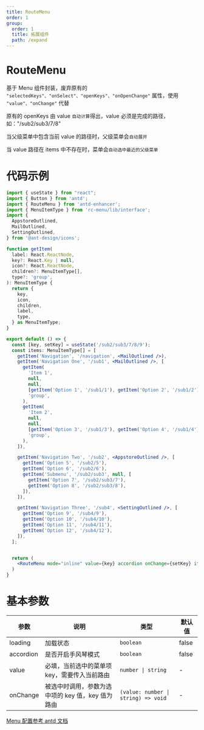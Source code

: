 ```yaml
---
title: RouteMenu
order: 1
group:
  order: 1
  title: 拓展组件
  path: /expand
---
```


# RouteMenu

基于 Menu 组件封装，废弃原有的 `"selectedKeys"、"onSelect"、"openKeys"、"onOpenChange"` 属性，使用 `"value"、"onChange"` 代替

原有的 openKeys 由 value `自动计算`得出，value 必须是完成的路径，如："/sub2/sub3/7/8"

当父级菜单中包含当前 value 的路径时，父级菜单会`自动展开`

当 value 路径在 items 中不存在时，菜单会`自动选中最近的父级菜单`

# 代码示例

```jsx
import { useState } from "react";
import { Button } from 'antd';
import { RouteMenu } from 'antd-enhancer';
import { MenuItemType } from 'rc-menu/lib/interface';
import {
  AppstoreOutlined,
  MailOutlined,
  SettingOutlined,
} from '@ant-design/icons';

function getItem(
  label: React.ReactNode,
  key?: React.Key | null,
  icon?: React.ReactNode,
  children?: MenuItemType[],
  type?: 'group',
): MenuItemType {
  return {
    key,
    icon,
    children,
    label,
    type,
  } as MenuItemType;
}

export default () => {
  const [key, setKey] = useState('/sub2/sub3/7/8/9');
  const items: MenuItemType[] = [
    getItem('Navigation', '/navigation', <MailOutlined />),
    getItem('Navigation One', '/sub1', <MailOutlined />, [
      getItem(
        'Item 1',
        null,
        null,
        [getItem('Option 1', '/sub1/1'), getItem('Option 2', '/sub1/2')],
        'group',
      ),
      getItem(
        'Item 2',
        null,
        null,
        [getItem('Option 3', '/sub1/3'), getItem('Option 4', '/sub1/4')],
        'group',
      ),
    ]),

    getItem('Navigation Two', '/sub2', <AppstoreOutlined />, [
      getItem('Option 5', '/sub2/5'),
      getItem('Option 6', '/sub2/6'),
      getItem('Submenu', '/sub2/sub3', null, [
        getItem('Option 7', '/sub2/sub3/7'),
        getItem('Option 8', '/sub2/sub3/8'),
      ]),
    ]),

    getItem('Navigation Three', '/sub4', <SettingOutlined />, [
      getItem('Option 9', '/sub4/9'),
      getItem('Option 10', '/sub4/10'),
      getItem('Option 11', '/sub4/11'),
      getItem('Option 12', '/sub4/12'),
    ]),
  ];


  return (
    <RouteMenu mode="inline" value={key} accordion onChange={setKey} items={items} />
  )
}
```

# 基本参数

| 参数      | 说明                                              | 类型                                | 默认值 |
| --------- | ------------------------------------------------- | ----------------------------------- | ------ |
| loading   | 加载状态                                          | `boolean`                           | false  |
| accordion | 是否开启手风琴模式                                | `boolean`                           | false  |
| value     | 必填，当前选中的菜单项 key，需要传入当前路由      | `number \| string`                  | -      |
| onChange  | 被选中时调用，参数为选中项的 key 值，key 值为路由 | `(value: number \| string) => void` | -      |

[Menu 配置参考 antd 文档](https://ant-design.antgroup.com/components/menu-cn#api)
